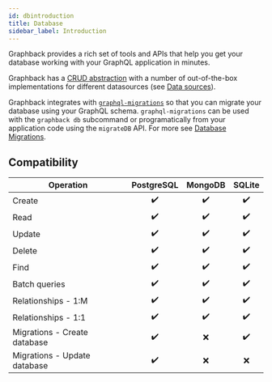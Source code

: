 ```yaml
---
id: dbintroduction
title: Database
sidebar_label: Introduction
---
```


Graphback provides a rich set of tools and APIs that help you get your database working with your GraphQL application in minutes.

Graphback has a [CRUD abstraction](../crud/crudruntime) with a number of out-of-the-box implementations for different datasources (see [Data sources](./datasources)).

Graphback integrates with [`graphql-migrations`](https://www.npmjs.com/package/graphql-migrations) so that you can migrate your database using your GraphQL schema. `graphql-migrations` can be used with the `graphback db` subcommand or programatically from your application code using the `migrateDB` API. For more see [Database Migrations](./dbmigrations).

## Compatibility

| Operation | PostgreSQL | MongoDB | SQLite |
| ------------- |:--:|:-----:|:-----:|
| Create        | ✔️ | ✔️     | ✔️     |
| Read | ✔️ | ✔️ | ✔️ |
| Update | ✔️ | ✔️ | ✔️ |
| Delete | ✔️ | ✔️ | ✔️ |
| Find | ✔️ | ✔️ | ✔️ |
| Batch queries | ✔️ | ✔️ | ✔️ |
| Relationships - 1:M | ✔️ | ✔️ | ✔️ |
| Relationships - 1:1 | ✔️ | ✔️ | ✔️ |
| Migrations - Create database | ✔️ | ❌ | ✔️ |
| Migrations - Update database | ✔️ | ❌ | ❌ |